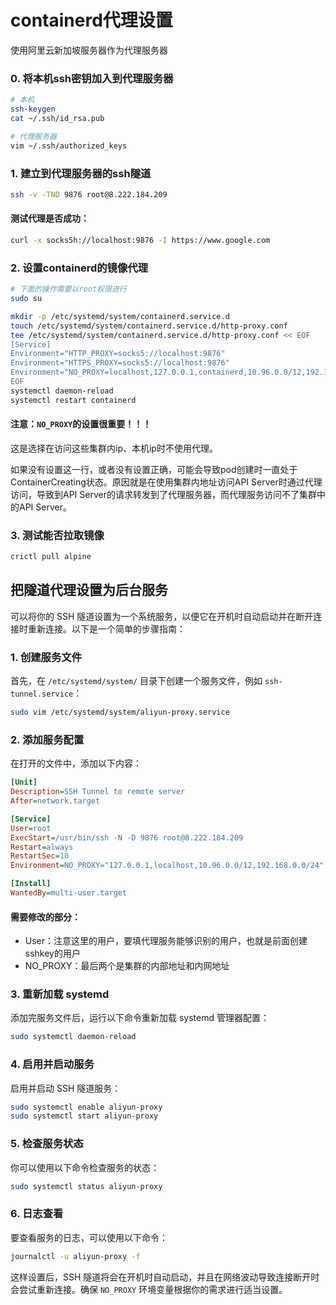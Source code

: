 # containerd代理设置

使用阿里云新加坡服务器作为代理服务器

### 0. 将本机ssh密钥加入到代理服务器

```sh
# 本机
ssh-keygen
cat ~/.ssh/id_rsa.pub

# 代理服务器
vim ~/.ssh/authorized_keys
```

### 1. 建立到代理服务器的ssh隧道

```sh
ssh -v -TND 9876 root@8.222.184.209
```

#### 测试代理是否成功：

```sh
curl -x socks5h://localhost:9876 -I https://www.google.com
```

### 2. 设置containerd的镜像代理

```sh
# 下面的操作需要以root权限进行
sudo su

mkdir -p /etc/systemd/system/containerd.service.d
touch /etc/systemd/system/containerd.service.d/http-proxy.conf
tee /etc/systemd/system/containerd.service.d/http-proxy.conf << EOF
[Service]
Environment="HTTP_PROXY=socks5://localhost:9876"
Environment="HTTPS_PROXY=socks5://localhost:9876" 
Environment="NO_PROXY=localhost,127.0.0.1,containerd,10.96.0.0/12,192.168.0.0/24"
EOF
systemctl daemon-reload
systemctl restart containerd
```

#### 注意：`NO_PROXY`的设置很重要！！！

这是选择在访问这些集群内ip、本机ip时不使用代理。

如果没有设置这一行，或者没有设置正确，可能会导致pod创建时一直处于ContainerCreating状态。原因就是在使用集群内地址访问API Server时通过代理访问，导致到API Server的请求转发到了代理服务器，而代理服务访问不了集群中的API Server。

### 3. 测试能否拉取镜像

```sh
crictl pull alpine
```



## 把隧道代理设置为后台服务

可以将你的 SSH 隧道设置为一个系统服务，以便它在开机时自动启动并在断开连接时重新连接。以下是一个简单的步骤指南：

### 1. 创建服务文件

首先，在 `/etc/systemd/system/` 目录下创建一个服务文件，例如 `ssh-tunnel.service`：

```bash
sudo vim /etc/systemd/system/aliyun-proxy.service
```

### 2. 添加服务配置

在打开的文件中，添加以下内容：

```ini
[Unit]
Description=SSH Tunnel to remote server
After=network.target

[Service]
User=root
ExecStart=/usr/bin/ssh -N -D 9876 root@8.222.184.209
Restart=always
RestartSec=10
Environment=NO_PROXY="127.0.0.1,localhost,10.96.0.0/12,192.168.0.0/24"

[Install]
WantedBy=multi-user.target
```

#### 需要修改的部分：

- User：注意这里的用户，要填代理服务能够识别的用户，也就是前面创建sshkey的用户
- NO_PROXY：最后两个是集群的内部地址和内网地址

### 3. 重新加载 systemd

添加完服务文件后，运行以下命令重新加载 systemd 管理器配置：

```bash
sudo systemctl daemon-reload
```

### 4. 启用并启动服务

启用并启动 SSH 隧道服务：

```bash
sudo systemctl enable aliyun-proxy
sudo systemctl start aliyun-proxy
```

### 5. 检查服务状态

你可以使用以下命令检查服务的状态：

```bash
sudo systemctl status aliyun-proxy
```

### 6. 日志查看

要查看服务的日志，可以使用以下命令：

```bash
journalctl -u aliyun-proxy -f
```

这样设置后，SSH 隧道将会在开机时自动启动，并且在网络波动导致连接断开时会尝试重新连接。确保 `NO_PROXY` 环境变量根据你的需求进行适当设置。
